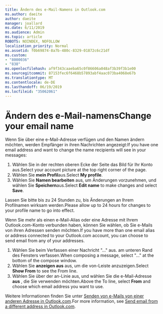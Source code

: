 ```yaml
---
title: Ändern des e-Mail-Namens in Outlook.com
ms.author: daeite
author: daeite
manager: joallard
ms.date: 6/11/2019
ms.audience: Admin
ms.topic: article
ROBOTS: NOINDEX, NOFOLLOW
localization_priority: Normal
ms.assetid: f0b69874-8a7b-480c-8329-01872c6c21df
ms.custom:
- "8000036"
- "838"
ms.openlocfilehash: af9f343caaeba65c0f86606a048af3b39f3b1e00
ms.sourcegitcommit: 87153fec6f6468b57893abf4aac073ba4068e67b
ms.translationtype: MT
ms.contentlocale: de-DE
ms.lasthandoff: 06/19/2019
ms.locfileid: "35062061"
---
```

# <a name="change-your-email-name"></a><span data-ttu-id="024a3-102">Ändern des e-Mail-namens</span><span class="sxs-lookup"><span data-stu-id="024a3-102">Change your email name</span></span>

<span data-ttu-id="024a3-103">Wenn Sie über eine e-Mail-Adresse verfügen und den Namen ändern möchten, werden Empfänger in ihren Nachrichten angezeigt:</span><span class="sxs-lookup"><span data-stu-id="024a3-103">If you have one email address and want to change the name recipients will see in your messages:</span></span>
  
1. <span data-ttu-id="024a3-104">Wählen Sie in der rechten oberen Ecke der Seite das Bild für Ihr Konto aus.</span><span class="sxs-lookup"><span data-stu-id="024a3-104">Select your account picture at the top right corner of the page.</span></span>
2. <span data-ttu-id="024a3-105">Wählen Sie **mein Profil**aus.</span><span class="sxs-lookup"><span data-stu-id="024a3-105">Select **My profile**.</span></span>
3. <span data-ttu-id="024a3-106">Wählen Sie **Namen bearbeiten** aus, um Änderungen vorzunehmen, und wählen Sie **Speichern**aus.</span><span class="sxs-lookup"><span data-stu-id="024a3-106">Select **Edit name** to make changes and select **Save**.</span></span>

<span data-ttu-id="024a3-107">Lassen Sie bitte bis zu 24 Stunden zu, bis Änderungen an Ihrem Profilnamen wirksam werden.</span><span class="sxs-lookup"><span data-stu-id="024a3-107">Please allow up to 24 hours for changes to your profile name to go into effect.</span></span>
  
<span data-ttu-id="024a3-108">Wenn Sie mehr als einen e-Mail-Alias oder eine Adresse mit Ihrem Outlook.com-Konto verbunden haben, können Sie wählen, ob Sie e-Mails von ihren Adressen senden möchten.</span><span class="sxs-lookup"><span data-stu-id="024a3-108">If you have more than one email alias or address connected to your Outlook.com account, you can choose to send email from any of your addresses.</span></span>
  
1. <span data-ttu-id="024a3-109">Wählen Sie beim Verfassen einer Nachricht "..." aus. am unteren Rand des Fensters verfassen.</span><span class="sxs-lookup"><span data-stu-id="024a3-109">When composing a message, select "..." at the bottom of the compose window.</span></span>
1. <span data-ttu-id="024a3-110">Wählen Sie **anzeigen aus** aus, um die von-Leiste anzuzeigen.</span><span class="sxs-lookup"><span data-stu-id="024a3-110">Select **Show From** to see the From line.</span></span>
1. <span data-ttu-id="024a3-111">Wählen Sie über der an-Linie aus, und wählen Sie die e-Mail-Adresse **aus** , die Sie verwenden möchten.</span><span class="sxs-lookup"><span data-stu-id="024a3-111">Above the To line, select **From** and choose which email address you want to use.</span></span>

<span data-ttu-id="024a3-112">Weitere Informationen finden Sie unter [Senden von e-Mails von einer anderen Adresse in Outlook.com](https://go.microsoft.com/fwlink/p/?linkid=2001701&amp;clcid=0x409).</span><span class="sxs-lookup"><span data-stu-id="024a3-112">For more information, see [Send email from a different address in Outlook.com](https://go.microsoft.com/fwlink/p/?linkid=2001701&amp;clcid=0x409).</span></span>